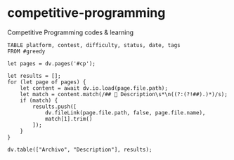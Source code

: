 # competitive-programming
Competitive Programming codes &amp; learning

```dataview
TABLE platform, contest, difficulty, status, date, tags
FROM #greedy 
```

```dataviewjs
let pages = dv.pages('#cp');

let results = [];
for (let page of pages) {
    let content = await dv.io.load(page.file.path);
    let match = content.match(/## 📖 Description\s*\n((?:(?!##).)*)/s);
    if (match) {
        results.push([
            dv.fileLink(page.file.path, false, page.file.name),
            match[1].trim()
        ]);
    }
}

dv.table(["Archivo", "Description"], results);
```
